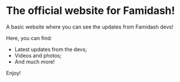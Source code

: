 # The official website for Famidash!
A basic website where you can see the updates from Famidash devs!

Here, you can find:
- Latest updates from the devs;
- Videos and photos;
- And much more!

Enjoy!